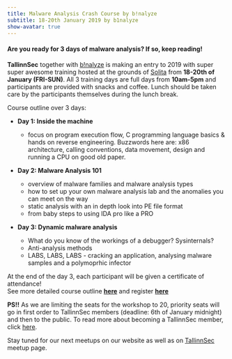 ```yaml
---
title: Malware Analysis Crash Course by b!nalyze
subtitle: 18-20th January 2019 by b1nalyze
show-avatar: true
---
```

<h4>Are you ready for 3 days of malware analysis? If so, keep reading!</h4>

<b>TallinnSec</b> together with <a href="https://binalyze.com/">b!nalyze</a> is making an entry to 2019 with super super awesome training hosted at the grounds of <a href="https://www.solita.fi/">Solita</a> from <b>18-20th of January (FRI-SUN)</b>. All 3 training days are full days from <b>10am-5pm</b> and participants are provided with snacks and coffee. Lunch should be taken care by the participants themselves during the lunch break.<br>


Course outline over 3 days:

* <b>Day 1: Inside the machine</b>
	* focus on program execution flow, C programming language basics & hands on reverse engineering. Buzzwords here are: x86 architecture, calling conventions, data movement, design and running a CPU on good old paper. 

* <b>Day 2: Malware Analysis 101</b>
	* overview of malware families and malware analysis types
	* how to set up your own malware analysis lab and the anomalies you can meet on the way
	* static analysis with an in depth look into PE file format
	* from baby steps to using IDA pro like a PRO

* <b>Day 3: Dynamic malware analysis</b>
	* What do you know of the workings of a debugger? Sysinternals?
	* Anti-analysis methods
	* LABS, LABS, LABS - cracking an application, analysing malware samples and a polymoprhic infector

At the end of the day 3, each participant will be given a certificate of attendance!<br>
See more detailed course outline <a href="https://docs.google.com/document/d/1K2ba1rRSWxbmSaZ2au9FLHwkyCiqhYCkWl0Bzs4AY1U/edit?usp=sharing" style="font-weight:bold">here</a> and register <a href="https://goo.gl/forms/SCz33gDoFbYe88sE3" style="font-weight:bold">here</a>

<b>PS!!</b> As we are limiting the seats for the workshop to 20, priority seats will go in first order to TallinnSec members (deadline: 6th of January midnight) and then to the public. To read more about becoming a TallinnSec member, click <a href="https://www.tallinnsec.ee/members/">here</a>.

Stay tuned for our next meetups on our website as well as on <a href="https://www.meetup.com/TallinnSec/">TallinnSec</a> meetup page.




